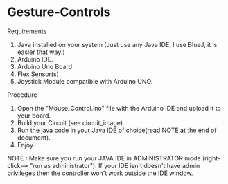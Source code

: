 # Gesture-Controls
Requirements
  1. Java installed on your system (Just use any Java IDE, I use BlueJ, it is easier that way.)
  2. Arduino IDE.
  3. Arduino Uno Board
  4. Flex Sensor(s)
  5. Joystick Module compatible with Arduino UNO.




Procedure
  1. Open the "Mouse_Control.ino" file with the Arduino IDE and upload it to your board.
  2. Build your Circuit (see circuit_image).
  3. Run the java code in your Java IDE of choice(read NOTE at the end of document).
  4. Enjoy.
  
  

NOTE : 
Make sure you run your JAVA IDE in ADMINISTRATOR mode (right-click--> "run as administrator"). If your IDE isn't doesn't have admin privileges then the controller won't work outside the IDE window.
